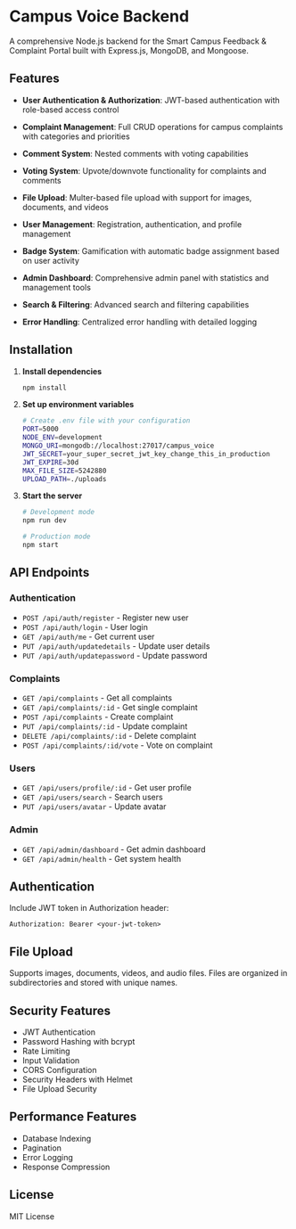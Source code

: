 # Campus Voice Backend

A comprehensive Node.js backend for the Smart Campus Feedback & Complaint Portal built with Express.js, MongoDB, and Mongoose.

## Features

- **User Authentication & Authorization**: JWT-based authentication with role-based access control
- **Complaint Management**: Full CRUD operations for campus complaints with categories and priorities
- **Comment System**: Nested comments with voting capabilities
- **Voting System**: Upvote/downvote functionality for complaints and comments
- **File Upload**: Multer-based file upload with support for images, documents, and videos
- **User Management**: Registration, authentication, and profile management
- **Badge System**: Gamification with automatic badge assignment based on user activity
- **Admin Dashboard**: Comprehensive admin panel with statistics and management tools
- **Search & Filtering**: Advanced search and filtering capabilities

- **Error Handling**: Centralized error handling with detailed logging

## Installation

1. **Install dependencies**
   ```bash
   npm install
   ```

2. **Set up environment variables**
   ```bash
   # Create .env file with your configuration
   PORT=5000
   NODE_ENV=development
   MONGO_URI=mongodb://localhost:27017/campus_voice
   JWT_SECRET=your_super_secret_jwt_key_change_this_in_production
   JWT_EXPIRE=30d
   MAX_FILE_SIZE=5242880
   UPLOAD_PATH=./uploads
   ```

3. **Start the server**
   ```bash
   # Development mode
   npm run dev
   
   # Production mode
   npm start
   ```

## API Endpoints

### Authentication
- `POST /api/auth/register` - Register new user
- `POST /api/auth/login` - User login
- `GET /api/auth/me` - Get current user
- `PUT /api/auth/updatedetails` - Update user details
- `PUT /api/auth/updatepassword` - Update password

### Complaints
- `GET /api/complaints` - Get all complaints
- `GET /api/complaints/:id` - Get single complaint
- `POST /api/complaints` - Create complaint
- `PUT /api/complaints/:id` - Update complaint
- `DELETE /api/complaints/:id` - Delete complaint
- `POST /api/complaints/:id/vote` - Vote on complaint

### Users
- `GET /api/users/profile/:id` - Get user profile
- `GET /api/users/search` - Search users
- `PUT /api/users/avatar` - Update avatar

### Admin
- `GET /api/admin/dashboard` - Get admin dashboard
- `GET /api/admin/health` - Get system health

## Authentication

Include JWT token in Authorization header:
```
Authorization: Bearer <your-jwt-token>
```

## File Upload

Supports images, documents, videos, and audio files. Files are organized in subdirectories and stored with unique names.

## Security Features

- JWT Authentication
- Password Hashing with bcrypt
- Rate Limiting
- Input Validation
- CORS Configuration
- Security Headers with Helmet
- File Upload Security

## Performance Features

- Database Indexing
- Pagination
- Error Logging
- Response Compression

## License

MIT License 